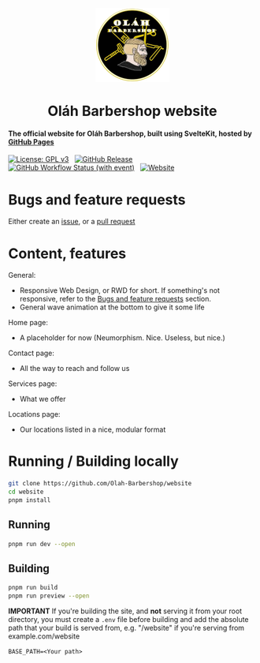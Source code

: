 <p align="center">
    <img src="https://raw.githubusercontent.com/Olah-Barbershop/website/master/src/lib/assets/icon.png" alt="Logo" width="150">
    <h1 align="center">Oláh Barbershop website</h1>
</p>

#### The official website for Oláh Barbershop, built using SvelteKit, hosted by [GitHub Pages](https://web.olahbarbershop.codes)

[![License: GPL v3](https://img.shields.io/badge/License-GPLv3-blue.svg)](https://www.gnu.org/licenses/gpl-3.0) &nbsp;
[![GitHub Release](https://img.shields.io/github/v/release/Olah-Barbershop/website)](https://github.com/Olah-Barbershop/website/releases/latest) &nbsp;
[![GitHub Workflow Status (with event)](https://img.shields.io/github/actions/workflow/status/Olah-Barbershop/website/deploy.yml)](https://github.com/Olah-Barbershop/website/actions) &nbsp;
[![Website](https://img.shields.io/website?url=https%3A%2F%2Fweb.olahbarbershop.codes)](https://web.olahbarbershop.codes)

# Bugs and feature requests
Either create an [issue](https://github.com/Olah-Barbershop/website/issues/new/choose), or a [pull request](https://github.com/Olah-Barbershop/website/pulls)

# Content, features
General:
- Responsive Web Design, or RWD for short. If something's not responsive, refer to the [Bugs and feature requests](#bugs-and-feature-requests) section.
- General wave animation at the bottom to give it some life

Home page:
- A placeholder for now (Neumorphism. Nice. Useless, but nice.)

Contact page:
- All the way to reach and follow us

Services page:
- What we offer

Locations page:
- Our locations listed in a nice, modular format

# Running / Building locally
```sh
git clone https://github.com/Olah-Barbershop/website
cd website
pnpm install
```

## Running
```sh
pnpm run dev --open
```

## Building
```sh
pnpm run build
pnpm run preview --open
```

**IMPORTANT** If you're building the site, and **not** serving it from your root directory, you must create a `.env` file before building and add the absolute path that your build is served from, e.g. "/website" if you're serving from example.com/website
```env
BASE_PATH=<Your path>
```
